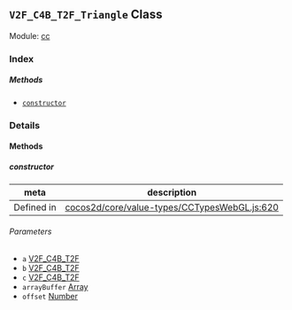 ## `V2F_C4B_T2F_Triangle` Class



Module: [cc](../modules/cc.md)





### Index



##### Methods

  - [`constructor`](#constructor) 



### Details




<!-- Method Block -->
#### Methods


##### constructor



| meta | description |
|------|-------------|
| Defined in | [cocos2d/core/value-types/CCTypesWebGL.js:620](https://github.com/cocos-creator/engine/blob/dcd3357d61e518886ccbf8b2026bed4edc6c615d/cocos2d/core/value-types/CCTypesWebGL.js#L620) |

###### Parameters
- `a` <a href="../classes/V2F_C4B_T2F.html" class="crosslink">V2F_C4B_T2F</a> 
- `b` <a href="../classes/V2F_C4B_T2F.html" class="crosslink">V2F_C4B_T2F</a> 
- `c` <a href="../classes/V2F_C4B_T2F.html" class="crosslink">V2F_C4B_T2F</a> 
- `arrayBuffer` <a href="https://developer.mozilla.org/en/JavaScript/Reference/Global_Objects/Array" class="crosslink external" target="_blank">Array</a> 
- `offset` <a href="https://developer.mozilla.org/en/JavaScript/Reference/Global_Objects/Number" class="crosslink external" target="_blank">Number</a> 



